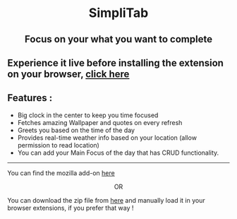 <h1 align="center" style="font-weight: bold"> SimpliTab </h1>

<h2 align="center">Focus on your what you want to complete</h2>

## Experience it live before installing the extension on your browser, [click here](https://simpli-tab.vercel.app/)

## Features :

- Big clock in the center to keep you time focused
- Fetches amazing Wallpaper and quotes on every refresh
- Greets you based on the time of the day
- Provides real-time weather info based on your location (allow permission to read location)
- You can add your Main Focus of the day that has CRUD functionality.

<hr>

You can find the mozilla add-on [here](https://addons.mozilla.org/en-US/firefox/addon/simplitab/)

<p align="center">OR</p>

You can download the zip file from [here](https://addons.mozilla.org/firefox/downloads/file/3950124/simplitab-1.0.1.zip) and manually load it in your browser extensions, if you prefer that way !
